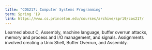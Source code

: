 ```yaml
---
title: "COS217: Computer Systems Programming"
term: Spring '19
link: https://www.cs.princeton.edu/courses/archive/spr19/cos217/
---
```


Learned about C, Assembly, machine language, buffer overrun attacks, memory and process and I/O management, and signals. Assignments involved creating a Unix Shell, Buffer Overrun, and Assembly. 